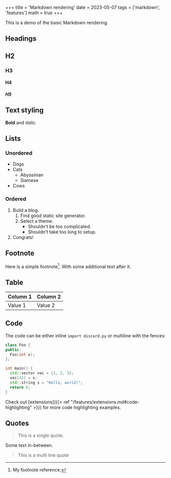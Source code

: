 +++
title = 'Markdown rendering'
date = 2023-05-07
tags = ['markdown', 'features']
math = true
+++

This is a demo of the basic Markdown rendering.

## Headings

## H2

### H3

#### H4

##### H5

## Text styling

**Bold** and *italic*.

## Lists

### Unordered

- Dogs
- Cats
  - Abyssinian
  - Siamese
- Cows

### Ordered

1. Build a blog.
    1. Find good static site generator.
    2. Select a theme.
        - Shouldn't be too complicated.
        - Shouldn't take too long to setup.
2. Congrats!

## Footnote

Here is a simple footnote[^1]. With some additional text after it.

## Table

| Column 1 | Column 2 |
| --- | --- |
| Value 1 | Value 2 |

## Code

The code can be either inline `import discord.py` or multiline with the fences:

```c++
class Foo {
public:
  Foo(int x);
};

int main() {
  std::vector vec = {1, 2, 3};
  vec[42] = x;
  std::string s = "Hello, world!";
  return 0;
}
```

Check out [extensions]({{< ref "/features/extensions.md#code-highlighting" >}})
for more code highlighting examples.

## Quotes

> This is a single quote.

Some text in-between.

> This is a
> multi line
> quote

[^1]: My footnote reference.
